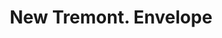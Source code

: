 ---
doi: 10.7916/D8TB2JZV
date_other: '1898'
date_other_textual: '1898'
form: printed ephemera
genre:
- Envelopes
name:
- New Tremont
object_in_context_url: https://biggert.cul.columbia.edu/items/view/ave_biggert_00230
subject_hierarchical_geographic:
- Chicago, Illinois, United States
subject_name:
- New Tremont
title: New Tremont. Envelope
sort_title: New Tremont. Envelope
call_number: ave_biggert_00230
coordinates:
- 41.83694444444445,-87.68472222222222
pid: ave_biggert_00230
identifiers: ave_biggert_00230
permalink: /biggert/ave_biggert_00230/
layout: iiif-image-page
---